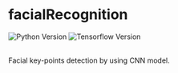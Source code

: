 # facialRecognition
![Python Version](https://img.shields.io/badge/Python-v3.6-blue)
![Tensorflow Version](https://img.shields.io/badge/Tensorflow-V2.2.0-brightgreen)

<br/>
Facial key-points detection by using CNN model.
